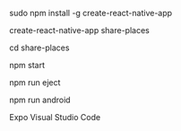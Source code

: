 sudo npm install -g create-react-native-app

create-react-native-app share-places

cd share-places

npm start

npm run eject


npm run android




Expo
Visual Studio Code


